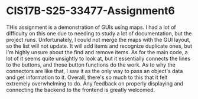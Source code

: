 # CIS17B-S25-33477-Assignment6
THis assignment is a demonstration of GUIs using maps. I had a lot of difficulty on this one due to needing to study a lot of documentation, but the project runs. Unfortunately, I could not merge the maps with the GUI layout, so the list will not update. It will add items and recognize duplicate ones, but i'm highly unsure about the find and remove items. As for the main code, a lot of it seems quite unsightly to look at, but it essentially connects the lines to the buttons, and those button functions do the work. As to why the connectors are like that, I saw it as the only way to pass an object's data and get information to it. Overall, there's so much to this that it felt extremely overwhelming to do. Any feedback on properly displaying and connecting the backend to the frontend is greatly welcomed.
